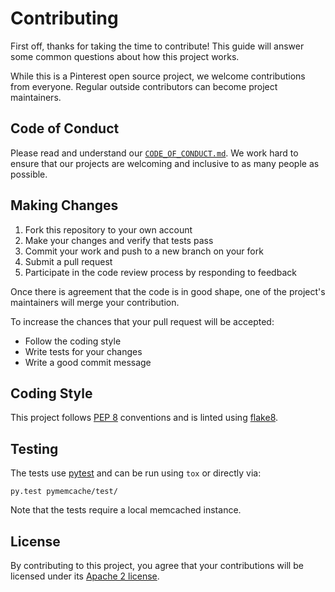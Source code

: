# Contributing

First off, thanks for taking the time to contribute! This guide will answer
some common questions about how this project works.

While this is a Pinterest open source project, we welcome contributions from
everyone. Regular outside contributors can become project maintainers.

## Code of Conduct

Please read and understand our [`CODE_OF_CONDUCT.md`](CODE_OF_CONDUCT.md). We
work hard to ensure that our projects are welcoming and inclusive to as many
people as possible.

## Making Changes

1. Fork this repository to your own account
2. Make your changes and verify that tests pass
3. Commit your work and push to a new branch on your fork
4. Submit a pull request
5. Participate in the code review process by responding to feedback

Once there is agreement that the code is in good shape, one of the project's
maintainers will merge your contribution.

To increase the chances that your pull request will be accepted:

- Follow the coding style
- Write tests for your changes
- Write a good commit message

## Coding Style

This project follows [PEP 8](https://www.python.org/dev/peps/pep-0008/)
conventions and is linted using [flake8](http://flake8.pycqa.org/).

## Testing

The tests use [pytest](https://docs.pytest.org/) and can be run using `tox` or
directly via:

    py.test pymemcache/test/

Note that the tests require a local memcached instance.

## License

By contributing to this project, you agree that your contributions will be
licensed under its [Apache 2 license](LICENSE).
